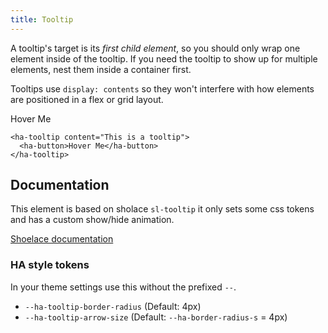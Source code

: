 ```yaml
---
title: Tooltip
---
```


A tooltip's target is its _first child element_, so you should only wrap one element inside of the tooltip. If you need the tooltip to show up for multiple elements, nest them inside a container first.

Tooltips use `display: contents` so they won't interfere with how elements are positioned in a flex or grid layout.

<ha-tooltip content="This is a tooltip">
  <ha-button>Hover Me</ha-button>
</ha-tooltip>

```
<ha-tooltip content="This is a tooltip">
  <ha-button>Hover Me</ha-button>
</ha-tooltip>
```

## Documentation

This element is based on sholace `sl-tooltip` it only sets some css tokens and has a custom show/hide animation.

<a href="https://shoelace.style/components/tooltip" target="_blank" rel="noopener noreferrer">Shoelace documentation</a>

### HA style tokens

In your theme settings use this without the prefixed `--`.

- `--ha-tooltip-border-radius` (Default: 4px)
- `--ha-tooltip-arrow-size` (Default: `--ha-border-radius-s` = 4px)
